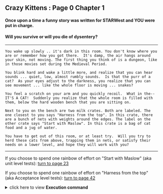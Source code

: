 ## Crazy Kittens : Page 0 Chapter 1


#### Once upon a time a funny story was written for STARWest and YOU were put in charge. 

#### Will you survive or will you die of dysentery?
*******
```
You wake up slowly .. it's dark in this room. You don't know where you are or remember how you got there.  It's damp, the air hangs around your skin, not moving. The first thing you think of is a dungeon, like in those movies set during the Medieval Period. 

You blink hard and wake a little more, and realize that you can hear sounds ... quiet, low, almost rumbly sounds.  Is that the purr of a cat?  As your eyes adjust to the darkness, you realize that you can see movement ... like the whole floor is moving ... snakes?

You feel a scratch on your arm and you quickly recoil.  What in the-- IT'S A CAT!  Suddenly you realize that the whole room is filled with them, below the hard wooden bench that you are sitting on.

Next to you on the bench are two milk crates. Both are labeled. The one closest to you says "Harness from the top". In this crate, there are a bunch of nets with weights around the edges. The label on the other crate says "Start with Maslow". In this crate is a bag of cat food and a jug of water.

You have to get out of this room, or at least try.  Will you try to herd these cats from above, trapping them in nets, or satisfy their needs on a lower level, and hope they will work with you?
```
*******

If you choose to spend one rainbow of effort on "Start with Maslow" (aka unit level tests): [turn to page 23](../page-23/README.md)

If you choose to spend one rainbow of effort on "Harness from the top" (aka Acceptance level tests): [turn to page 42](../page-42/README.md)


<details>
    <summary>click here to view <b>Execution command</b></summary>

    ./execute.sh

   Execution Results <a href="http://127.0.0.1:8080/test/">127.0.0.1:8080/test/</a>
   
</details>